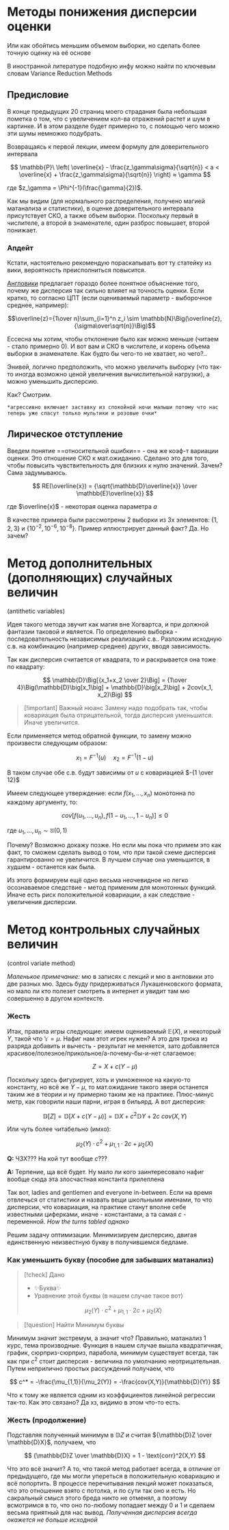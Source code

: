 # Методы понижения дисперсии оценки

Или как обойтись меньшим объемом выборки, но сделать более точную оценку на её основе

В иностранной литературе подобную инфу можно найти по ключевым словам Variance Reduction Methods

## Предисловие

В конце предыдущих 20 страниц моего страдания была небольшая пометка о том, что с увеличением кол-ва отражений растет и шум в картинке. И в этом разделе будет примерно то, с помощью чего можно эти шумы немножко подубрать.

Возвращаясь к первой лекции, имеем формулу для доверительного интервала

$$
\mathbb{P}\ \left( \overline{x} - \frac{z_\gamma\sigma}{\sqrt{n}} < a < \overline{x} + \frac{z_\gamma\sigma}{\sqrt{n}} \right) ≈ \gamma
$$

где $z_\gamma = \Phi^{-1}(\frac{\gamma}{2})$.

Как мы видим (для нормального распределения, получено магией матанализа и статистики), в оценке доверительного интервала присутствует СКО, а также объем выборки. Поскольку первый в числителе, а второй в знаменателе, один разброс повышает, второй понижает. 

### Апдейт

Кстати, настоятельно рекомендую пораскапывать вот ту статейку из вики, вероятность преисполниться повысится.

[Англовики](https://en.wikipedia.org/wiki/Variance_reduction#Crude_Monte_Carlo_simulation) предлагает гораздо более понятное объяснение того, почему же дисперсия так сильно влияет на точность оценки. Если кратко, то согласно ЦПТ (если оцениваемый параметр - выборочное среднее, например):

$$\overline{z}={1\over n}\sum_{i=1}^n z_i \sim \mathbb{N}\Big(\overline{z}, {\sigma\over\sqrt{n}}\Big)$$

Ессесна мы хотим, чтобы отклонение было как можно меньше (читаем - стало примерно 0). И вот вам и СКО в числителе, и корень объема выборки в знаменателе. Как будто бы чего-то не хватает, но чего?..

Энивей, логично предположить, что можно увеличить выборку (что так-то иногда возможно ценой увеличения вычислительной нагрузки), а можно уменьшить дисперсию.

Как? Смотрим.

```
*агрессивно включает заставку из спокойной ночи малыши потому что нас теперь уже спасут только мультики и розовые очки*
```

## Лирическое отступление

Введем понятие ==относительной ошибки== - она же коэф-т вариации оценки. Это отношение СКО к мат.ожиданию. Сделано это для того, чтобы повысить чувствительность для близких к нулю значений. Зачем? Сама задумываюсь.

$$
RE(\overline{x}) = {\sqrt{\mathbb{D}\overline{x}} \over \mathbb{E}\overline{x}}
$$

где $\overline{x}$ - некоторая оценка параметра $a$

В качестве примера были рассмотрены 2 выборки из 3х элементов: $\{1,2,3\}$ и $\{10^{-2}, 10^{-6}, 10^{-8}\}$. Пример иллюстрирует данный факт? Да. Но зачем?

# Метод дополнительных (дополняющих) случайных величин

(antithetic variables)

Идея такого метода звучит как магия вне Хогвартса, и при должной фантазии таковой и является. По определению выборка - последовательность независимых реализаций с.в.. Разложим исходную с.в. на комбинацию (например среднее) других, вводя зависимость.

Так как дисперсия считается от квадрата, то и раскрывается она тоже по квадрату:

$$
\mathbb{D}\Big[{x_1+x_2 \over 2}\Big] = {1\over 4}\Big(\mathbb{D}\big[x_1\big] + \mathbb{D}\big[x_2\big] + 2cov(x_1, x_2)\Big)
$$

> [!important] Важный нюанс
> Замену надо подобрать так, чтобы ковариация была отрицательной, тогда дисперсия уменьшится. Иначе увеличится.

Если применяется метод обратной функции, то замену можно произвести следующим образом:

$$
x_1 = F^{-1}(u) \quad x_2 = F^{-1}(1-u)
$$

В таком случае обе с.в. будут зависимы от $u$ с ковариацией $-{1 \over 12}$

Имеем следующее утверждение: если $f(x_1,...,x_n)$ монотонна по каждому аргументу, то:

$$
cov\Big[f(u_1,...,u_n), f(1-u_1,...,1-u_n)\Big] \leq 0
$$

где $u_1,...,u_n \sim \mathfrak{U}(0,1)$

Почему? Возможно докажу позже. Но если мы пока что примем это как факт, то сможем сделать вывод о том, что при такой схеме дисперсия гарантированно не увеличится. В лучшем случае она уменьшится, в худшем - останется как была.

Из этого формируем ещё одно весьма неочевидное но легко осознаваемое следствие - метод применим для монотонных функций. Иначе есть риск положительной ковариации, а как следствие - увеличения дисперсии.

# Метод контрольных случайных величин

(control variate method)

_Маленькое примечание:_ мю в записях с лекций и мю в англовики это две разных мю. Здесь буду придерживаться Лукашенковского формата, но мало ли кто полезет смотреть в интернет и увидит там мю совершенно в другом контексте.

### Жесть

Итак, правила игры следующие: имеем оцениваемый $\mathbb{E}(X)$, и некоторый $Y$, такой что $\mathbb{Y} = \mu$. Нафиг нам этот игрек нужен? А это для трюка из разряда добавить и вычесть - результат не меняется, зато добавляется красивое/полезное/прикольное/а-почему-бы-и-нет слагаемое:

$$
Z = X + c(Y - \mu)
$$

Поскольку здесь фигурирует, хоть и умноженное на какую-то константу, но всё же $Y-\mu$, то мат.ожидание такого зверя останется таким же в теории и ну примерно таким же на практике. Плюс-минус метр, как говорили наши парни, играя в бильярд. А вот дисперсия:

$$
\mathbb{D}[Z] = \mathbb{D}\Big[X+c(Y-\mu)\Big] = \mathbb{D}X + c^2\mathbb{D}Y + 2c\ cov(X,Y)
$$

Или чуть более читабельно (имхо):

$$
\mu_2(Y)\cdot c^2 + \mu_{1,1}\cdot 2c + \mu_2(X)
$$

**Q:** ЧЗХ??? На кой тут вообще $c$???

**A:** Терпение, ща всё будет. Ну мало ли кого заинтересовало нафиг вообще сюда эта злосчастная константа прилеплена

Так вот, ladies and gentlemen and everyone in-between. Если на время отвлечься от статистики и назвать вещи школьными именами, то что дисперсии, что ковариация, на практике станут вполне себе известными циферками, иначе - константами, а та самая $c$ - переменной. _How the turns tabled однако_

Решим задачу оптимизации. Минимизируем дисперсию, двигая единственную неизвестную букву в получившемся бедламе.

### Как уменьшить букву (пособие для забывших матанализ)

> [!check] Дано
> - ✨Буква✨
> - Уравнение этой буквы (в нашем случае такое вот)
> 
> $$
\mu_2(Y)\cdot c^2 + \mu_{1,1}\cdot 2c + \mu_2(X)
> $$

> [!question] Найти
> Минимум буквы

Минимум значит экстремум, а значит что? Правильно, матанализ 1 курс, тема производные. Функция в нашем случае вышла квадратичная, график, сюрприз-сюрприз, парабола, минимум существует всегда, так как при $c^2$ стоит дисперсия - величина по умолчанию неотрицательная. Путем неприлично простых рассуждений получаем, что

$$
c^* = -\frac{\mu_{1,1}}{\mu_2(Y)} = -\frac{cov(X,Y)}{\mathbb{D}(Y)}
$$

Что к тому же является одним из коэффициентов линейной регрессии так-то. Как это связано? Да хз, видимо в этом что-то есть.

### Жесть (продолжение)

Подставляя полученный минимум в $\mathbb{D}Z$ и считая ${\mathbb{D}Z \over \mathbb{D}X}$, получаем, что

$$
{\mathbb{D}Z \over \mathbb{D}X} = 1 - \text{corr}^2(X,Y)
$$

Что это всё значит? А то, что такой метод работает всегда, в отличие от предыдущего, где мы могли упереться в положительную ковариацию и всё попортить. В процессе перечитывания лекций может показаться, что это отношение взято с потолка, и по сути так оно и есть. Но сакральный смысл этого бреда никто не отменял, а поэтому всмотримся в то, что оно по-любому попадает между 0 и 1 и сделаем весьма приятный для нас вывод. _Полученная дисперсия всегда окажется не больше исходной_